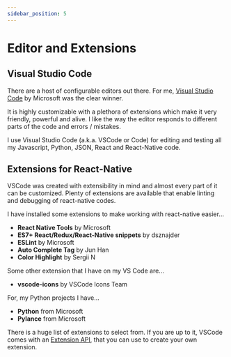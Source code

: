 ```yaml
---
sidebar_position: 5
---
```


# Editor and Extensions

## Visual Studio Code

There are a host of configurable editors out there. For me, [Visual Studio Code](https://code.visualstudio.com/) by Microsoft was the clear winner.

It is highly customizable with a plethora of extensions which make it very friendly, powerful and alive. I like the way the editor responds to different parts of the code and errors / mistakes.

I use Visual Studio Code (a.k.a. VSCode or Code) for editing and testing all my Javascript, Python, JSON, React and React-Native code.

## Extensions for React-Native

VSCode was created with extensibility in mind and almost every part of it can be customized. Plenty of extensions are available that enable linting and debugging of react-native codes.

I have installed some extensions to make working with react-native easier...

* **React Native Tools** by Microsoft
* **ES7+ React/Redux/React-Native snippets** by dsznajder
* **ESLint** by Microsoft
* **Auto Complete Tag** by Jun Han
* **Color Highlight** by Sergii N

Some other extension that I have on my VS Code are...

* **vscode-icons** by VSCode Icons Team

For, my Python projects I have...

* **Python** from Microsoft
* **Pylance** from Microsoft

There is a huge list of extensions to select from. If you are up to it, VSCode comes with an [Extension API](https://code.visualstudio.com/api), that you can use to create your own extension.
